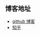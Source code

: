 ## 博客地址
+ [github 博客](https://github.com/imtaotao)
+ [知乎](https://www.zhihu.com/people/chen-tao-2-78)